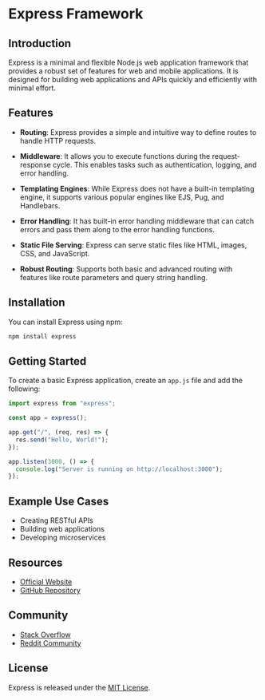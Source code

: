 # Express Framework

## Introduction

Express is a minimal and flexible Node.js web application framework that provides a robust set of features for web and mobile applications. It is designed for building web applications and APIs quickly and efficiently with minimal effort.

## Features

- **Routing**: Express provides a simple and intuitive way to define routes to handle HTTP requests.

- **Middleware**: It allows you to execute functions during the request-response cycle. This enables tasks such as authentication, logging, and error handling.

- **Templating Engines**: While Express does not have a built-in templating engine, it supports various popular engines like EJS, Pug, and Handlebars.

- **Error Handling**: It has built-in error handling middleware that can catch errors and pass them along to the error handling functions.

- **Static File Serving**: Express can serve static files like HTML, images, CSS, and JavaScript.

- **Robust Routing**: Supports both basic and advanced routing with features like route parameters and query string handling.

## Installation

You can install Express using npm:

```bash
npm install express
```

## Getting Started

To create a basic Express application, create an `app.js` file and add the following:

```javascript
import express from "express";

const app = express();

app.get("/", (req, res) => {
  res.send("Hello, World!");
});

app.listen(3000, () => {
  console.log("Server is running on http://localhost:3000");
});
```

## Example Use Cases

- Creating RESTful APIs
- Building web applications
- Developing microservices

## Resources

- [Official Website](https://expressjs.com/)
- [GitHub Repository](https://github.com/expressjs/express)

## Community

- [Stack Overflow](https://stackoverflow.com/questions/tagged/express)
- [Reddit Community](https://www.reddit.com/r/express)

## License

Express is released under the [MIT License](https://opensource.org/licenses/MIT).
